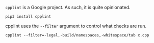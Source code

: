 `cpplint` is a Google project. As such, it is quite opinionated.

    pip3 install cpplint

cpplint uses the `--filter` argument to control what checks are run.

    cpplint --filter=-legal,-build/namespaces,-whitespace/tab x.cpp
